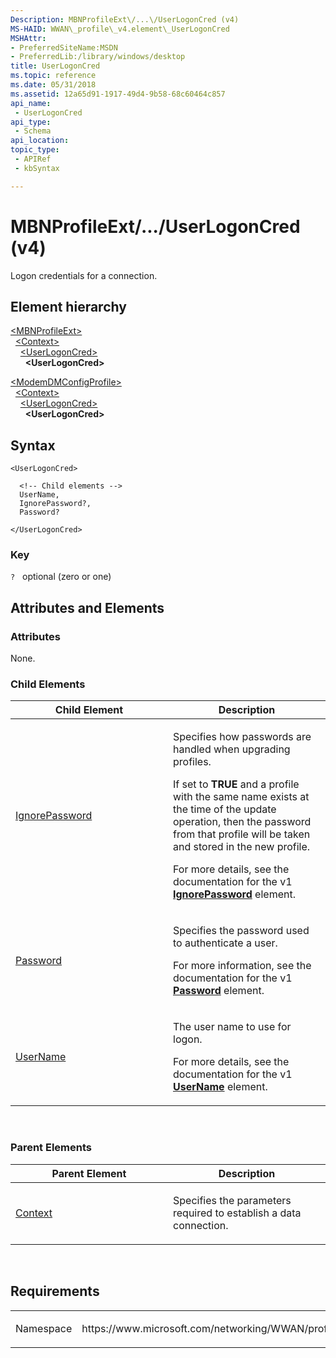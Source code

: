 ```yaml
---
Description: MBNProfileExt\/...\/UserLogonCred (v4)
MS-HAID: WWAN\_profile\_v4.element\_UserLogonCred
MSHAttr:
- PreferredSiteName:MSDN
- PreferredLib:/library/windows/desktop
title: UserLogonCred
ms.topic: reference
ms.date: 05/31/2018
ms.assetid: 12a65d91-1917-49d4-9b58-68c60464c857
api_name: 
 - UserLogonCred
api_type: 
 - Schema
api_location: 
topic_type: 
 - APIRef
 - kbSyntax

---
```


# <span id="WWAN_profile_v4.element_UserLogonCred"></span>MBNProfileExt\/...\/UserLogonCred (v4)

Logon credentials for a connection.

## Element hierarchy

[\<MBNProfileExt\>](element-mbnprofileext.md)  
&nbsp;&nbsp;[\<Context\>](element-context.md)  
&nbsp;&nbsp;&nbsp;&nbsp;[\<UserLogonCred\>](element-userlogoncred.md)  
&nbsp;&nbsp;&nbsp;&nbsp;&nbsp;&nbsp;**\<UserLogonCred\>**

[\<ModemDMConfigProfile\>](element-modemdmconfigprofile.md)  
&nbsp;&nbsp;[\<Context\>](element-1-context.md)  
&nbsp;&nbsp;&nbsp;&nbsp;[\<UserLogonCred\>](element-1-userlogoncred.md)  
&nbsp;&nbsp;&nbsp;&nbsp;&nbsp;&nbsp;**\<UserLogonCred\>**

## Syntax

``` syntax
<UserLogonCred>

  <!-- Child elements -->
  UserName,
  IgnorePassword?,
  Password?

</UserLogonCred>
```

### Key

`?`   optional (zero or one)

## <span id="Attributes_and_Elements"></span><span id="attributes_and_elements"></span><span id="ATTRIBUTES_AND_ELEMENTS"></span>Attributes and Elements

### <span id="attributes"></span><span id="ATTRIBUTES"></span>Attributes

None.

### <span id="Child_Elements"></span><span id="child_elements"></span><span id="CHILD_ELEMENTS"></span>Child Elements

<table>
<colgroup>
<col style="width: 50%" />
<col style="width: 50%" />
</colgroup>
<thead>
<tr class="header">
<th>Child Element</th>
<th>Description</th>
</tr>
</thead>
<tbody>
<tr class="odd">
<td><a href="element-ignorepassword.md">IgnorePassword</a></td>
<td><p>Specifies how passwords are handled when upgrading profiles.</p>
<p>If set to <strong>TRUE</strong> and a profile with the same name exists at the time of the update operation, then the password from that profile will be taken and stored in the new profile.</p>
<p>For more details, see the documentation for the v1 <a href="../mbn/schema_ignorepassword_userlogoncred_element"><strong>IgnorePassword</strong></a> element.</p></td>
</tr>
<tr class="even">
<td><a href="element-password.md">Password</a></td>
<td><p>Specifies the password used to authenticate a user.</p>
<p>For more information, see the documentation for the v1 <a href="../mbn/schema_password_userlogoncred_element"><strong>Password</strong></a> element.</p></td>
</tr>
<tr class="odd">
<td><a href="element-username.md">UserName</a></td>
<td><p>The user name to use for logon.</p>
<p>For more details, see the documentation for the v1 <a href="../mbn/schema_username_userlogoncred_element"><strong>UserName</strong></a> element.</p></td>
</tr>
</tbody>
</table>

 

### <span id="parent_elements"></span><span id="PARENT_ELEMENTS"></span>Parent Elements

<table>
<colgroup>
<col style="width: 50%" />
<col style="width: 50%" />
</colgroup>
<thead>
<tr class="header">
<th>Parent Element</th>
<th>Description</th>
</tr>
</thead>
<tbody>
<tr class="odd">
<td><a href="element-context.md">Context</a></td>
<td><p>Specifies the parameters required to establish a data connection.</p></td>
</tr>
</tbody>
</table>

 

## Requirements

<table>
<colgroup>
<col style="width: 50%" />
<col style="width: 50%" />
</colgroup>
<tbody>
<tr class="odd">
<td><p>Namespace</p></td>
<td><p>https://www.microsoft.com/networking/WWAN/profile/v4</p></td>
</tr>
</tbody>
</table>

 

 



